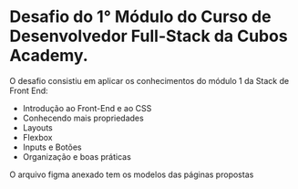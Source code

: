 # Desafio do 1° Módulo do Curso de Desenvolvedor Full-Stack da Cubos Academy.

O desafio consistiu em aplicar os conhecimentos do módulo 1 da Stack de Front End:
- Introdução ao Front-End e ao CSS
- Conhecendo mais propriedades
- Layouts
- Flexbox
- Inputs e Botões
- Organização e boas práticas

O arquivo figma anexado tem os modelos das páginas propostas
